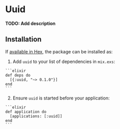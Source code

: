 # Uuid

**TODO: Add description**

## Installation

If [available in Hex](https://hex.pm/docs/publish), the package can be installed as:

  1. Add `uuid` to your list of dependencies in `mix.exs`:

    ```elixir
    def deps do
      [{:uuid, "~> 0.1.0"}]
    end
    ```

  2. Ensure `uuid` is started before your application:

    ```elixir
    def application do
      [applications: [:uuid]]
    end
    ```

